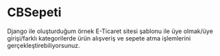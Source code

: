 # CBSepeti

Django ile oluşturduğum örnek E-Ticaret sitesi şablonu ile üye olmak/üye girişi/farklı kategorilerde ürün alışveriş ve sepete atma işlemlerini gerçekleştirebiliyorsunuz.
